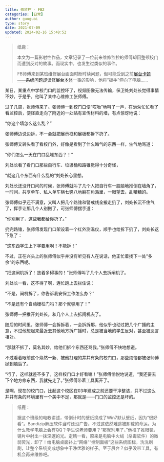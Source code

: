```yaml
---
title: 修监控 - FB2
categories: [日常]
author: guuguai
type: story
date: 2021-07-09
updated: 2024-02-16 15:48:52
---
```


> 纸鹿：
>
> 本文为一篇影射性作品，文章记录了一位前来维修监控的师傅却因整顿校门而遭到反对的故事。而现实中，也发生过类似的事件。
>
> FB师傅来到某班维修展台画面时断时续问题，但可能受到之前[展台卡顿——系统问题却误修展台本体](/202104/fb1/)一事的影响，他将“扳手”伸向了电脑……

某日，某重点中学校门口的监控坏了，视频图像无法传输，保卫处刘处长觉得事情不妙，于是乎，他叫了某中心维修工张师傅。

过了几周，张师傅来了。张师傅一到校门口便“哎呦”地叫了一声，在匆匆忙忙看了看监控后，便径直走向了附近的一处贴有宣传材料的墙，有点惊讶地说：

“你这个墙怎么这么乱？”

张师傅边说边拆，不一会就把展示框和展板都拆下扔了。

张师傅又转头看了看校门外，好像是看到了什么晦气的东西一样，生气地骂道：

“你们怎么一天在门口乱堆东西？！”

刘处长看了看门口那些自行车、垃圾桶和路锥觉得十分奇怪，

“就这几个东西有什么乱的”刘处长心里想。

刘处长还没开口问的时候，张师傅就叫了几个人把自行车一股脑地推倒在墙角了，一时间，共享单车、私人单车横七竖八地躺在角落里，一眼望去，乱糟糟的。

张师傅似乎还不满意，又叫人把几个路锥和警戒线全搬走扔了，刘处长沉不住气了，挥手让那几个人别搬了，可张师傅摆手道：

“你别用了，这些我都给你扔了。”

扔完路锥，张师傅发现门口架设着一个红外测温仪，顺手也给拆下扔了，刘处长这下急了：

“这东西学生上下学要用啊！不能拆！”

不过，正在兴头上的张师傅似乎并没有听见有人在说话，他正忙着找下一处“多余”的东西呢。

“把这闸机拆了！放着多碍事的！”张师傅叫了几个人去拆闸机了。

刘处长一看，这不得了啊，连忙跑上去拦住说：

“不是，闸机拆了，你告诉我安保工作怎么办？”

“不是还有个自动栅栏门吗？那个就够用了！”

张师傅一把推开刘处长，和几个人上去拆闸机去了。

随后的时间里，张师傅一会拆拆着，一会拆拆那，他似乎也动过把几个广播的主意，不过他想起来最近去其他地方拆广播时，总是被当地的学生反对，甚至被恶言相对。

“那就不拆了，莫名其妙，给他们拆个东西还骂我。”张师傅不快地想道。

不过看着眼前这个焕然一新、被他打理的井井有条的校门口，那些烦恼都被张师傅抛到脑后了。

“行了，这样就差不多了，这样校门口才好看嘛！”张师傅愉悦地说道，“我还要去下个地方修东西，我就先走了。”张师傅带着工具离开了。

是啊，现在的校门口，比起这个校区在03年建成之前还要干净整洁，只不过这么井井有条的环境里有一个美中不足，那就是——门口的监控还是坏的。

> 纸鹿：
>
> 据这个班级的电教讲述，带倒计时的壁纸换成了Win7默认壁纸，因为“很好看”。Bandizip解压软件当时还没广告，不过这依然难逃被卸载的命运。为什么教学电脑上会有QQ？学生说老师要用？“那就别用了。”他推了推眼镜，镜片中射出一抹深邃的光。定睛一看，原来是电脑中火绒（杀毒软件）的微弱荧光，卸了！给电脑桌面补上“网络”“控制面板”这些系统图标，洗洗刷刷，让整个系统变成想象中干净优雅的样子。至于展台？似乎没带工具，有机会再来维修吧。